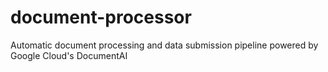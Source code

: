# document-processor
Automatic document processing and data submission pipeline powered by Google Cloud's DocumentAI
